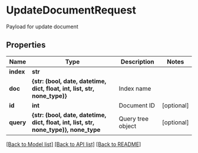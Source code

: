 # UpdateDocumentRequest

Payload for update document
## Properties
Name | Type | Description | Notes
------------ | ------------- | ------------- | -------------
**index** | **str** |  | 
**doc** | **{str: (bool, date, datetime, dict, float, int, list, str, none_type)}** | Index name | 
**id** | **int** | Document ID | [optional] 
**query** | **{str: (bool, date, datetime, dict, float, int, list, str, none_type)}, none_type** | Query tree object | [optional] 


[[Back to Model list]](../README.md#documentation-for-models) [[Back to API list]](../README.md#documentation-for-api-endpoints) [[Back to README]](../README.md)


